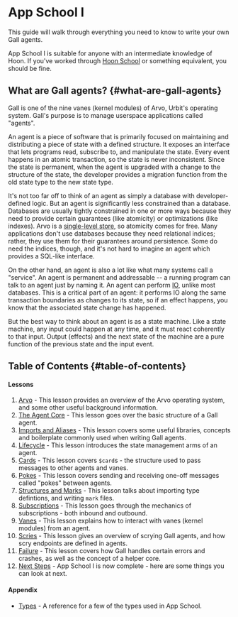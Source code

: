 # App School I

This guide will walk through everything you need to know to write your own Gall agents.

App School I is suitable for anyone with an intermediate knowledge of Hoon. If you've worked through [Hoon School](../hoon-school) or something equivalent, you should be fine.

## What are Gall agents? {#what-are-gall-agents}

Gall is one of the nine vanes (kernel modules) of Arvo, Urbit's operating system. Gall's purpose is to manage userspace applications called "agents".

An agent is a piece of software that is primarily focused on maintaining and distributing a piece of state with a defined structure. It exposes an interface that lets programs read, subscribe to, and manipulate the state. Every event happens in an atomic transaction, so the state is never inconsistent. Since the state is permanent, when the agent is upgraded with a change to the structure of the state, the developer provides a migration function from the old state type to the new state type.

It's not too far off to think of an agent as simply a database with developer-defined logic. But an agent is significantly less constrained than a database. Databases are usually tightly constrained in one or more ways because they need to provide certain guarantees (like atomicity) or optimizations (like indexes). Arvo is a [single-level store](../../system/kernel/arvo#single-level-store), so atomicity comes for free. Many applications don't use databases because they need relational indices; rather, they use them for their guarantees around persistence. Some do need the indices, though, and it's not hard to imagine an agent which provides a SQL-like interface.

On the other hand, an agent is also a lot like what many systems call a "service". An agent is permanent and addressable -- a running program can talk to an agent just by naming it. An agent can perform [IO](https://urbit.org/blog/io-in-hoon), unlike most databases. This is a critical part of an agent: it performs IO along the same transaction boundaries as changes to its state, so if an effect happens, you know that the associated state change has happened.

But the best way to think about an agent is as a state machine. Like a state machine, any input could happen at any time, and it must react coherently to that input. Output (effects) and the next state of the machine are a pure function of the previous state and the input event.

## Table of Contents {#table-of-contents}

#### Lessons

1. [Arvo](1-arvo.md) - This lesson provides an overview of the Arvo operating system, and some other useful background information.
2. [The Agent Core](2-agent.md) - This lesson goes over the basic structure of a Gall agent.
3. [Imports and Aliases](3-imports-and-aliases.md) - This lesson covers some useful libraries, concepts and boilerplate commonly used when writing Gall agents.
4. [Lifecycle](4-lifecycle.md) - This lesson introduces the state management arms of an agent.
5. [Cards](5-cards.md) - This lesson covers `$card`s - the structure used to pass messages to other agents and vanes.
6. [Pokes](6-pokes.md) - This lesson covers sending and receiving one-off messages called "pokes" between agents.
7. [Structures and Marks](7-sur-and-marks.md) - This lesson talks about importing type defintions, and writing `mark` files.
8. [Subscriptions](8-subscriptions.md) - This lesson goes through the mechanics of subscriptions - both inbound and outbound.
9. [Vanes](9-vanes.md) - This lesson explains how to interact with vanes (kernel modules) from an agent.
10. [Scries](10-scry.md) - This lesson gives an overview of scrying Gall agents, and how scry endpoints are defined in agents.
11. [Failure](11-fail.md) - This lesson covers how Gall handles certain errors and crashes, as well as the concept of a helper core.
12. [Next Steps](12-next-steps.md) - App School I is now complete - here are some things you can look at next.

#### Appendix

- [Types](types.md) - A reference for a few of the types used in App School.
